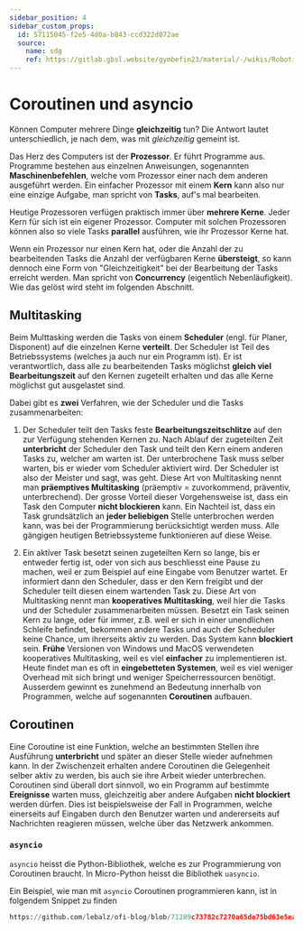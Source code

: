 ```yaml
---
sidebar_position: 4
sidebar_custom_props:
  id: 57115045-f2e5-4d0a-b843-ccd322d072ae
  source:
    name: sdg
    ref: https://gitlab.gbsl.website/gymbefin23/material/-/wikis/Robotik/Coroutinen-und-asyncio
---
```

# Coroutinen und asyncio

Können Computer mehrere Dinge **gleichzeitig** tun? Die Antwort lautet unterschiedlich, je nach dem, was mit *gleichzeitig* gemeint ist.

Das Herz des Computers ist der **Prozessor**. Er führt Programme aus. Programme bestehen aus einzelnen Anweisungen, sogenannten **Maschinenbefehlen**, welche vom Prozessor einer nach dem anderen ausgeführt werden. Ein einfacher Prozessor mit einem **Kern** kann also nur eine einzige Aufgabe, man spricht von **Tasks**, auf's mal bearbeiten.

Heutige Prozessoren verfügen praktisch immer über **mehrere Kerne**. Jeder Kern für sich ist ein eigener Prozessor. Computer mit solchen Prozessoren können also so viele Tasks **parallel** ausführen, wie ihr Prozessor Kerne hat.

Wenn ein Prozessor nur einen Kern hat, oder die Anzahl der zu bearbeitenden Tasks die Anzahl der verfügbaren Kerne **übersteigt**, so kann dennoch eine Form von "Gleichzeitigkeit" bei der Bearbeitung der Tasks erreicht werden. Man spricht von **Concurrency** (eigentlich Nebenläufigkeit). Wie das gelöst wird steht im folgenden Abschnitt.

## Multitasking
Beim Multtasking werden die Tasks von einem **Scheduler** (engl. für Planer, Disponent) auf die einzelnen Kerne **verteilt**. Der Scheduler ist Teil des Betriebssystems (welches ja auch nur ein Programm ist). Er ist verantwortlich, dass alle zu bearbeitenden Tasks möglichst **gleich viel Bearbeitungszeit** auf den Kernen zugeteilt erhalten und das alle Kerne möglichst gut ausgelastet sind.

Dabei gibt es **zwei** Verfahren, wie der Scheduler und die Tasks zusammenarbeiten:
1. Der Scheduler teilt den Tasks feste **Bearbeitungszeitschlitze** auf den zur Verfügung stehenden Kernen zu. Nach Ablauf der zugeteilten Zeit **unterbricht** der Scheduler den Task und teilt den Kern einem anderen Tasks zu, welcher am warten ist. Der unterbrochene Task muss selber warten, bis er wieder vom Scheduler aktiviert wird. Der Scheduler ist also der Meister und sagt, was geht. Diese Art von Multitasking nennt man **präemptives Multitasking** (präemptiv = zuvorkommend, präventiv, unterbrechend). Der grosse Vorteil dieser Vorgehensweise ist, dass ein Task den Computer **nicht blockieren** kann. Ein Nachteil ist, dass ein Task grundsätzlich an **jeder beliebigen** Stelle unterbrochen werden kann, was bei der Programmierung berücksichtigt werden muss. Alle gängigen heutigen Betriebssysteme funktionieren auf diese Weise.   

1. Ein aktiver Task besetzt seinen zugeteilten Kern so lange, bis er entweder fertig ist, oder von sich aus beschliesst eine Pause zu machen, weil er zum Beispiel auf eine Eingabe vom Benutzer wartet. Er informiert dann den Scheduler, dass er den Kern freigibt und der Scheduler teilt diesen einem wartenden Task zu. Diese Art von Multitasking nennt man **kooperatives Multitasking**, weil hier die Tasks und der Scheduler zusammenarbeiten müssen. Besetzt ein Task seinen Kern zu lange, oder für immer, z.B. weil er sich in einer unendlichen Schleife befindet, bekommen andere Tasks und auch der Scheduler keine Chance, um ihrerseits aktiv zu werden. Das System kann **blockiert** sein. **Frühe** Versionen von Windows und MacOS verwendeten kooperatives Multitasking, weil es viel **einfacher** zu implementieren ist. Heute findet man es oft in **eingebetteten Systemen**, weil es viel weniger Overhead mit sich bringt und weniger Speicherressourcen benötigt. Ausserdem gewinnt es zunehmend an Bedeutung innerhalb von Programmen, welche auf sogenannten **Coroutinen** aufbauen. 

## Coroutinen
Eine Coroutine ist eine Funktion, welche an bestimmten Stellen ihre Ausführung **unterbricht** und später an dieser Stelle wieder aufnehmen kann. In der Zwischenzeit erhalten andere Coroutinen die Gelegenheit selber aktiv zu werden, bis auch sie ihre Arbeit wieder unterbrechen. Coroutinen sind überall dort sinnvoll, wo ein Programm auf bestimmte **Ereignisse** warten muss, gleichzeitig aber andere Aufgaben **nicht blockiert** werden dürfen. Dies ist beispielsweise der Fall in Programmen, welche einerseits auf Eingaben durch den Benutzer warten und andererseits auf Nachrichten reagieren müssen, welche über das Netzwerk ankommen.

### `asyncio`
`asyncio` heisst die Python-Bibliothek, welche es zur Programmierung von Coroutinen braucht. In Micro-Python heisst die Bibliothek `uasyncio`. 

Ein Beispiel, wie man mit `asyncio` Coroutinen programmieren kann, ist in folgendem Snippet zu finden

```py reference title="asyncio_demo.py"
https://github.com/lebalz/ofi-blog/blob/71289c73782c7270a65de75bd63e5ea8c0e02f18/docs/EF-Robotik/asyncio/scripts/demo.py
```